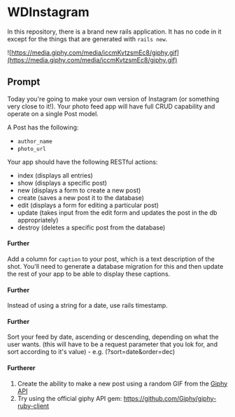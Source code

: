 # WDInstagram

In this repository, there is a brand new rails application. It has no code in it except for the things that are generated with `rails new`.

![https://media.giphy.com/media/iccmKvtzsmEc8/giphy.gif](https://media.giphy.com/media/iccmKvtzsmEc8/giphy.gif)

## Prompt
Today you're going to make your own version of Instagram (or something very close to it!). Your photo feed app will have full CRUD capability and operate on a single Post model.

A Post has the following:

* `author_name`
* `photo_url`

Your app should have the following RESTful actions:

* index (displays all entries)
* show (displays a specific post)
* new (displays a form to create a new post)
* create (saves a new post it to the database)
* edit (displays a form for editing a particular post)
* update (takes input from the edit form and updates the post in the db appropriately)
* destroy (deletes a specific post from the database)


#### Further

Add a column for `caption` to your post, which is a text description of the shot. You'll need to generate a database migration for this and then update the rest of your app to be able to display these captions.

#### Further
Instead of using a string for a date, use rails timestamp.

#### Further
Sort your feed by date, ascending or descending, depending on what the user wants. (this will have to be a request parameter that you lok for, and sort according to it's value) - e.g. (?sort=date&order=dec)

#### Furtherer
1. Create the ability to make a new post using a random GIF from the [Giphy API](https://api.giphy.com/)
2. Try using the official giphy API gem: https://github.com/Giphy/giphy-ruby-client
